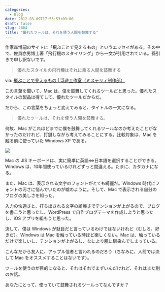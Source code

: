 ```yaml
---
categories:
  - Blog
date: 2012-03-09T17:55:53+09:00
draft: false
slug: 2884
title: "優れたツールは、それを使う人間を鼓舞する"
---
```


作家森博嗣のサイトに「飛ぶことで見えるもの」というエッセイがある。その中で、佐貫亦男博士著「飛行機のスタイリング」から一文が引用されている。孫引きで申し訳ないです。

> 優れたスタイルの飛行機はそれに乗る人間を鼓舞する

via: [飛ぶことで見えるもの | 浮遊工作室（ミステリィ制作部）](http://www001.upp.so-net.ne.jp/mori/myst/myst_ess/taiyo/ta5.html)

この言葉を聞いて、Mac は、僕を鼓舞してくれるツールだと思った。優れたスタイルの製品は得てして、優れたツールだからだ。

だから、この言葉をちょっと変えてみると、タイトルの一文になる。

> 優れたツールは、それを使う人間を鼓舞する。

何故、Mac がこれほどまでに僕を鼓舞してくれるツールなのか考えたことがなかったのだけれど、打鍵しながら考えてみることにする。比較対象は、Mac を触る前に使っていた Windows XP である。

![](/images/2012/03/2884_1.png)

Mac の JIS キーボードは、実に簡単に英語⇔日本語を選択することができる。Windows は、10年間使っているけれどずっと間違える。たまに、カタカナになる。

また、Mac は、表示される文字のフォントがとても綺麗だ。Windows 時代にフォントの汚さに悩んでいたのが嘘のように。そして、Mac で表示される自分のブログの美しさを知った。

入力の快適さと、打ち出される文字の綺麗さでテンションが上がるので、ブログを書こうと思ったし、WordPress で自作ブログテーマを作成しようと思ったし、iOS アプリを組もうと思った。

決して、僕は Windows が駄目だと言っているわけではないけれど（むしろ、好きだ）、Windows は Mac を触っている時ほど楽しくない。Mac は、触っているだけで楽しいし、テンションが上がるし、なにより肌に馴染んでしまっている。

こんなだから友人に、アップル信者と言われるのだろう（ちなみに、人前では決して Mac をオススメすることはないです）。

ツールを使うのが目的になると、それはそれでまずいんだけれど、それはまた別のお話。

あなたにとって、使っていて鼓舞されるツールってなんですか？
